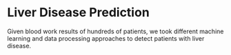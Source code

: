 # Liver Disease Prediction
 Given blood work results of hundreds of patients, we took different machine learning and data processing approaches to detect patients with liver disease.

